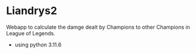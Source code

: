 # Liandrys2
Webapp to calculate the damge dealt by Champions to other Champions in League of Legends.

- using python 3.11.6
